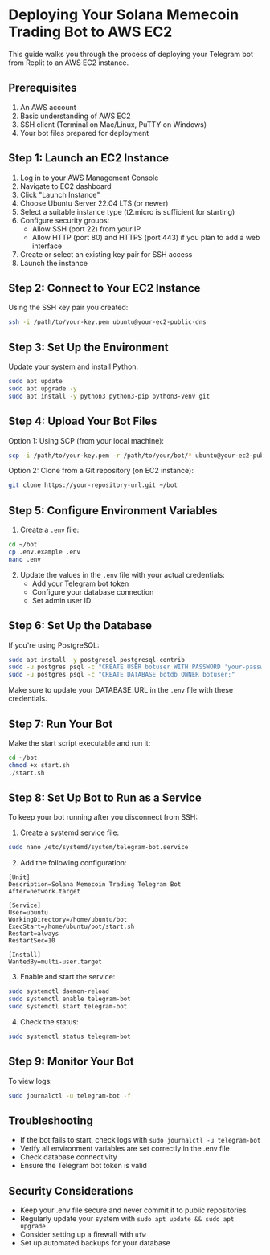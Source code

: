 # Deploying Your Solana Memecoin Trading Bot to AWS EC2

This guide walks you through the process of deploying your Telegram bot from Replit to an AWS EC2 instance.

## Prerequisites

1. An AWS account
2. Basic understanding of AWS EC2
3. SSH client (Terminal on Mac/Linux, PuTTY on Windows)
4. Your bot files prepared for deployment

## Step 1: Launch an EC2 Instance

1. Log in to your AWS Management Console
2. Navigate to EC2 dashboard
3. Click "Launch Instance"
4. Choose Ubuntu Server 22.04 LTS (or newer)
5. Select a suitable instance type (t2.micro is sufficient for starting)
6. Configure security groups:
   - Allow SSH (port 22) from your IP
   - Allow HTTP (port 80) and HTTPS (port 443) if you plan to add a web interface
7. Create or select an existing key pair for SSH access
8. Launch the instance

## Step 2: Connect to Your EC2 Instance

Using the SSH key pair you created:

```bash
ssh -i /path/to/your-key.pem ubuntu@your-ec2-public-dns
```

## Step 3: Set Up the Environment

Update your system and install Python:

```bash
sudo apt update
sudo apt upgrade -y
sudo apt install -y python3 python3-pip python3-venv git
```

## Step 4: Upload Your Bot Files

Option 1: Using SCP (from your local machine):

```bash
scp -i /path/to/your-key.pem -r /path/to/your/bot/* ubuntu@your-ec2-public-dns:~/bot/
```

Option 2: Clone from a Git repository (on EC2 instance):

```bash
git clone https://your-repository-url.git ~/bot
```

## Step 5: Configure Environment Variables

1. Create a `.env` file:

```bash
cd ~/bot
cp .env.example .env
nano .env
```

2. Update the values in the `.env` file with your actual credentials:
   - Add your Telegram bot token
   - Configure your database connection
   - Set admin user ID

## Step 6: Set Up the Database

If you're using PostgreSQL:

```bash
sudo apt install -y postgresql postgresql-contrib
sudo -u postgres psql -c "CREATE USER botuser WITH PASSWORD 'your-password';"
sudo -u postgres psql -c "CREATE DATABASE botdb OWNER botuser;"
```

Make sure to update your DATABASE_URL in the `.env` file with these credentials.

## Step 7: Run Your Bot

Make the start script executable and run it:

```bash
cd ~/bot
chmod +x start.sh
./start.sh
```

## Step 8: Set Up Bot to Run as a Service

To keep your bot running after you disconnect from SSH:

1. Create a systemd service file:

```bash
sudo nano /etc/systemd/system/telegram-bot.service
```

2. Add the following configuration:

```
[Unit]
Description=Solana Memecoin Trading Telegram Bot
After=network.target

[Service]
User=ubuntu
WorkingDirectory=/home/ubuntu/bot
ExecStart=/home/ubuntu/bot/start.sh
Restart=always
RestartSec=10

[Install]
WantedBy=multi-user.target
```

3. Enable and start the service:

```bash
sudo systemctl daemon-reload
sudo systemctl enable telegram-bot
sudo systemctl start telegram-bot
```

4. Check the status:

```bash
sudo systemctl status telegram-bot
```

## Step 9: Monitor Your Bot

To view logs:

```bash
sudo journalctl -u telegram-bot -f
```

## Troubleshooting

- If the bot fails to start, check logs with `sudo journalctl -u telegram-bot`
- Verify all environment variables are set correctly in the .env file
- Check database connectivity
- Ensure the Telegram bot token is valid

## Security Considerations

- Keep your .env file secure and never commit it to public repositories
- Regularly update your system with `sudo apt update && sudo apt upgrade`
- Consider setting up a firewall with `ufw`
- Set up automated backups for your database